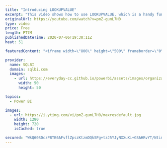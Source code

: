 ```yaml
---
title: "Introducing LOOKUPVALUE"
excerpt: "This video shows how to use LOOKUPVALUE, which is a handy function for any developer to have in their toolbelt. Article and download: https://sql.bi/670595?aff=yt Additional resources: Expanded tables (article): https://sql.bi/65647?aff=yt"
originalUrl: https://youtube.com/watch?v=pmZ-gumL7H0
type: video
price: Free
length: PT7M
publishedDateTime: 2020-07-06T19:30:11Z
heat: 51

featuredContent: "<iframe width=\"800\" height=\"500\" frameborder=\"0\" src=\"https://www.youtube.com/embed/pmZ-gumL7H0\" allow=\"accelerometer; autoplay; encrypted-media; gyroscope; picture-in-picture\" allowfullscreen></iframe>"

provider:
  name: SQLBI
  domain: sqlbi.com
  images:
    - url: https://everyday-cc.github.io/powerbi/assets/images/organizations/sqlbi.com-50x50.jpg
      width: 50
      height: 50

topics:
  - Power BI

images:
  - url: https://i.ytimg.com/vi/pmZ-gumL7H0/maxresdefault.jpg
    width: 1280
    height: 720
    isCached: true

secured: "WkQ60SDczP8TB6AFvflZpszKtzmDQkSPg+tzJ5YJyNXXuXi+GSAHRvYT/NtimNdBKuyhsxZ5zaVFwY8b7HzqOhei8YWfKEn+DwZwB5elLXuJnnDPGJVXDz9YqI50A9UezmZibUqGH/dK67PIu6BVcCz1l8l4emetsgiSrMShYxJr82lLSaEqLI8d5ME7js+A1ux6Nh8sF3aPfztYf68GzWuw2ADuKLwu65EeaRuRnjatIC/EduizCUmEf+KYPYtV3e9Cf57d8EHyX13U8Q4x7cCXgEcKkkrSatTrgEqvWkaV5l7SiiPqSy7CNgkMsBHjZIher4hjA5vxSPIiuokvH8OLvTSMm7S+jQ20vdWC63A3zJaktfrfNmDoknCixBWbyFBFrxaVBq8QZubBfvb24tW4sNPZXZzH82HlMW0GNHo=;7uIDebvVWH5E1zn6Q3mv3g=="
---
```


